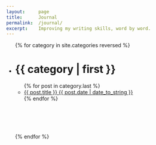```yaml
---
layout:     page
title:      Journal
permalink:  /journal/
excerpt:    Improving my writing skills, word by word.
---
```



<ul class="category">
{% for category in site.categories reversed %}
  <li><h1><a class="{{ category | first }}" name="{{ category | first }}" id="#{{ page.categories }}">{{ category | first }}</a></h1>
    <ul class="category">
    {% for post in category.last %}
      <li class="categoria-post"><a href="{{ post.url }}">{{ post.title }} <span class="categoria-post-date info">{{ post.date | date_to_string }}</span></a></li>
    {% endfor %}
    </ul><br><br><br><br><br>
  </li>
{% endfor %}
</ul>